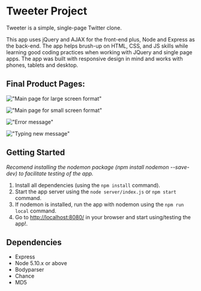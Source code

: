 # Tweeter Project

Tweeter is a simple, single-page Twitter clone.

This app uses jQuery and AJAX for the front-end plus, Node and Express as the back-end. The app helps brush-up on HTML, CSS, and JS skills while learning good coding practices when working with JQuery and single page apps. The app was built with responsive design in mind and works with phones, tablets and desktop.

## Final Product Pages:

!["Main page for large screen format"]()

!["Main page for small screen format"]()

!["Error message"]()

!["Typing new message"]()

## Getting Started

*Recomend installing the nodemon package (npm install nodemon --save-dev) to facilitate testing of the app.*

1. Install all dependencies (using the `npm install` command).
2. Start the app server using the `node server/index.js` or `npm start` command.
3. If nodemon is installed, run the app with nodemon using the `npm run local` command.
4. Go to <http://localhost:8080/> in your browser and start using/testing the app!.

## Dependencies

- Express
- Node 5.10.x or above
- Bodyparser
- Chance 
- MD5